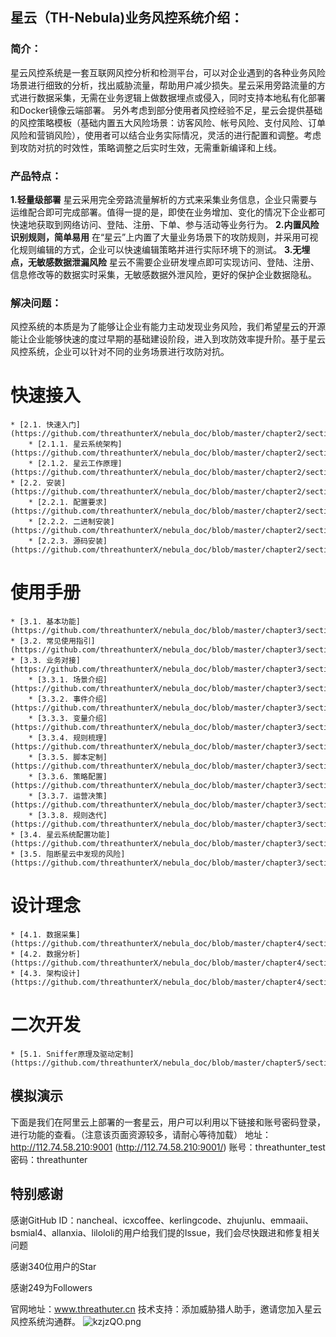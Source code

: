 ## 星云（TH-Nebula)业务风控系统介绍：

### 简介：

星云风控系统是一套互联网风控分析和检测平台，可以对企业遇到的各种业务风险场景进行细致的分析，找出威胁流量，帮助用户减少损失。星云采用旁路流量的方式进行数据采集，无需在业务逻辑上做数据埋点或侵入，同时支持本地私有化部署和Docker镜像云端部署。
另外考虑到部分使用者风控经验不足，星云会提供基础的风控策略模板（基础内置五大风险场景：访客风险、帐号风险、支付风险、订单风险和营销风险），使用者可以结合业务实际情况，灵活的进行配置和调整。考虑到攻防对抗的时效性，策略调整之后实时生效，无需重新编译和上线。

### 产品特点：

**1.轻量级部署** 星云采用完全旁路流量解析的方式来采集业务信息，企业只需要与运维配合即可完成部署。值得一提的是，即使在业务增加、变化的情况下企业都可快速地获取到网络访问、登陆、注册、下单、参与活动等业务行为。 
**2.内置风险识别规则，简单易用** 在“星云”上内置了大量业务场景下的攻防规则，并采用可视化规则编辑的方式，企业可以快速编辑策略并进行实际环境下的测试。 
**3.无埋点，无敏感数据泄漏风险** 星云不需要企业研发埋点即可实现访问、登陆、注册、信息修改等的数据实时采集，无敏感数据外泄风险，更好的保护企业数据隐私。

### 解决问题：

风控系统的本质是为了能够让企业有能力主动发现业务风险，我们希望星云的开源能让企业能够快速的度过早期的基础建设阶段，进入到攻防效率提升阶。基于星云风控系统，企业可以针对不同的业务场景进行攻防对抗。 



# 快速接入

    * [2.1. 快速入门](https://github.com/threathunterX/nebula_doc/blob/master/chapter2/section1.md)
        * [2.1.1. 星云系统架构](https://github.com/threathunterX/nebula_doc/blob/master/chapter2/section1/section1.1.md)
        * [2.1.2. 星云工作原理](https://github.com/threathunterX/nebula_doc/blob/master/chapter2/section1/section1.2.md)
    * [2.2. 安装](https://github.com/threathunterX/nebula_doc/blob/master/chapter2/section2.md)
        * [2.2.1. 配置要求](https://github.com/threathunterX/nebula_doc/blob/master/chapter2/section2/section2.1.md)
        * [2.2.2. 二进制安装](https://github.com/threathunterX/nebula_doc/blob/master/chapter2/section2/section2.2.md)
        * [2.2.3. 源码安装](https://github.com/threathunterX/nebula_doc/blob/master/chapter2/section2/section2.3.md)
# 使用手册

    * [3.1. 基本功能](https://github.com/threathunterX/nebula_doc/blob/master/chapter3/section1.md)
    * [3.2. 常见使用指引](https://github.com/threathunterX/nebula_doc/blob/master/chapter3/section2.md)
    * [3.3. 业务对接](https://github.com/threathunterX/nebula_doc/blob/master/chapter3/section3.md)
        * [3.3.1. 场景介绍](https://github.com/threathunterX/nebula_doc/blob/master/chapter3/section3/section3.1.md)
        * [3.3.2. 事件介绍](https://github.com/threathunterX/nebula_doc/blob/master/chapter3/section3/section3.2.md)
        * [3.3.3. 变量介绍](https://github.com/threathunterX/nebula_doc/blob/master/chapter3/section3/section3.3.md)
        * [3.3.4. 规则梳理](https://github.com/threathunterX/nebula_doc/blob/master/chapter3/section3/section3.4.md)
        * [3.3.5. 脚本定制](https://github.com/threathunterX/nebula_doc/blob/master/chapter3/section3/section3.5.md)
        * [3.3.6. 策略配置](https://github.com/threathunterX/nebula_doc/blob/master/chapter3/section3/section3.6.md)
        * [3.3.7. 运营决策](https://github.com/threathunterX/nebula_doc/blob/master/chapter3/section3/section3.7.md)
        * [3.3.8. 规则迭代](https://github.com/threathunterX/nebula_doc/blob/master/chapter3/section3/section3.8.md)
    * [3.4. 星云系统配置功能](https://github.com/threathunterX/nebula_doc/blob/master/chapter3/section4.md)
    * [3.5. 阻断星云中发现的风险](https://github.com/threathunterX/nebula_doc/blob/master/chapter3/section5.md)
    
# 设计理念

    * [4.1. 数据采集](https://github.com/threathunterX/nebula_doc/blob/master/chapter4/section1.md)
    * [4.2. 数据分析](https://github.com/threathunterX/nebula_doc/blob/master/chapter4/section2.md)
    * [4.3. 架构设计](https://github.com/threathunterX/nebula_doc/blob/master/chapter4/section3.md)
# 二次开发

    * [5.1. Sniffer原理及驱动定制](https://github.com/threathunterX/nebula_doc/blob/master/chapter5/section1.md)

## 模拟演示
下面是我们在阿里云上部署的一套星云，用户可以利用以下链接和账号密码登录，进行功能的查看。（注意该页面资源较多，请耐心等待加载）
地址：http://112.74.58.210:9001 (http://112.74.58.210:9001/)
账号：threathunter_test
密码：threathunter


## 特别感谢

感谢GitHub ID：nancheal、icxcoffee、kerlingcode、zhujunlu、emmaaii、bsmial4、allanxia、lilololi的用户给我们提的Issue，我们会尽快跟进和修复相关问题

感谢340位用户的Star

感谢249为Followers

官网地址：www.threathuter.cn
技术支持：添加威胁猎人助手，邀请您加入星云风控系统沟通群。
![kzjzQO.png](https://s2.ax1x.com/2019/03/08/kzjzQO.png)
